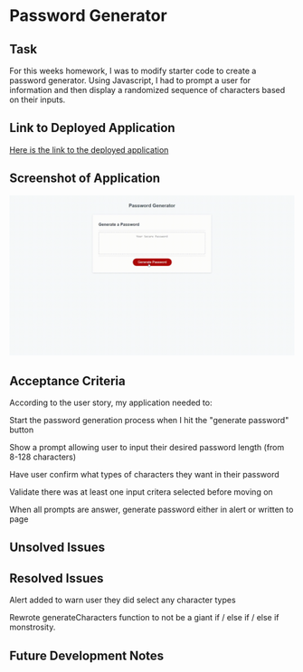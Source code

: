 # Password Generator

## Task

For this weeks homework, I was to modify starter code to create a password generator. Using Javascript, I had to prompt a user for information and then display a randomized sequence of characters based on their inputs. 

## Link to Deployed Application

[Here is the link to the deployed application](https://johnkersey2.github.io/password-generator/)

## Screenshot of Application

![Gif showing functionality of application](passwordgeneratorscreenshot.gif)

## Acceptance Criteria 

According to the user story, my application needed to:

Start the password generation process when I hit the "generate password" button

Show a prompt allowing user to input their desired password length (from 8-128 characters)

Have user confirm what types of characters they want in their password 

Validate there was at least one input critera selected before moving on

When all prompts are answer, generate password either in alert or written to page

## Unsolved Issues

## Resolved Issues

Alert added to warn user they did select any character types

Rewrote generateCharacters function to not be a giant if / else if / else if monstrosity. 

## Future Development Notes
